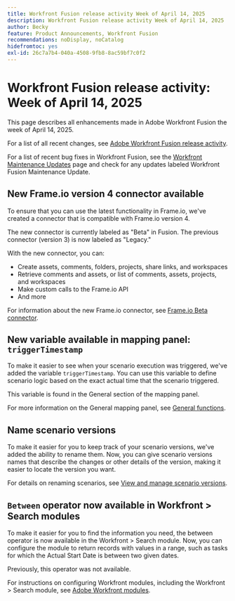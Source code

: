 ```yaml
---
title: Workfront Fusion release activity Week of April 14, 2025
description: Workfront Fusion release activity Week of April 14, 2025
author: Becky
feature: Product Announcements, Workfront Fusion
recommendations: noDisplay, noCatalog
hidefromtoc: yes
exl-id: 26c7a7b4-040a-4508-9fb8-8ac59bf7c0f2
---
```

# Workfront Fusion release activity: Week of April 14, 2025

This page describes all enhancements made in Adobe Workfront Fusion the week of April 14, 2025.

For a list of all recent changes, see [Adobe Workfront Fusion release activity](/help/workfront-fusion/fusion-product-releases/fusion-release-activity.md).

For a list of recent bug fixes in Workfront Fusion, see the [Workfront Maintenance Updates](https://experienceleague.adobe.com/en/docs/workfront-known-issues/releases/current-updates) page and check for any updates labeled Workfront Fusion Maintenance Update.

## New Frame.io version 4 connector available

To ensure that you can use the latest functionality in Frame.io, we've created a connector that is compatible with Frame.io version 4. 

The new connector is currently labeled as "Beta" in Fusion. The previous connector (version 3) is now labeled as "Legacy."

With the new connector, you can:

* Create assets, comments, folders, projects, share links, and workspaces
* Retrieve comments and assets, or list of comments, assets, projects, and workspaces
* Make custom calls to the Frame.io API
* And more

For information about the new Frame.io connector, see [Frame.io Beta connector](/help/workfront-fusion/references/apps-and-modules/adobe-connectors/frame-io-modules-new.md).

## New variable available in mapping panel: `triggerTimestamp`

To make it easier to see when your scenario execution was triggered, we've added the variable `triggerTimestamp`. You can use this variable to define scenario logic based on the exact actual time that the scenario triggered.

This variable is found in the General section of the mapping panel.

For more information on the General mapping panel, see [General functions](/help/workfront-fusion/references/mapping-panel/functions/general-functions.md).

## Name scenario versions

To make it easier for you to keep track of your scenario versions, we've added the ability to rename them. Now, you can give scenario versions names that describe the changes or other details of the version, making it easier to locate the version you want.

For details on renaming scenarios, see [View and manage scenario versions](/help/workfront-fusion/manage-scenarios/restore-a-scenario-version.md).

## `Between` operator now available in Workfront > Search modules

To make it easier for you to find the information you need, the between operator is now available in the Workfront > Search module. Now, you can configure the module to return records with values in a range, such as tasks for which the Actual Start Date is between two given dates.

Previously, this operator was not available.

For instructions on configuring Workfront modules, including the Workfront > Search module, see [Adobe Workfront modules](/help/workfront-fusion/references/apps-and-modules/adobe-connectors/workfront-modules.md).
